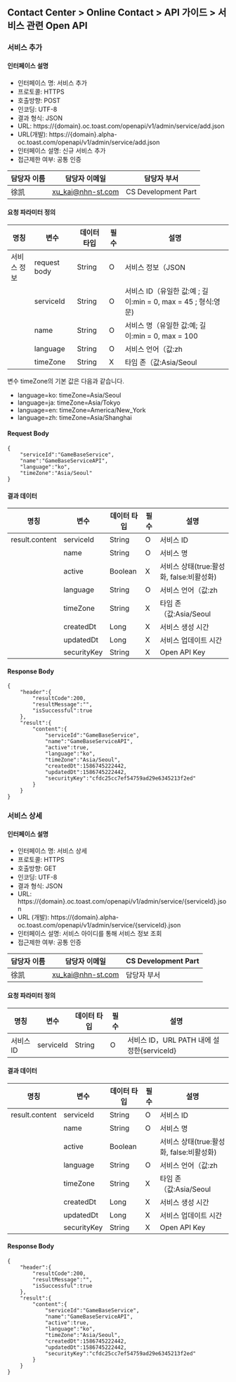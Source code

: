 ## Contact Center > Online Contact > API 가이드 > 서비스 관련 Open API
### 서비스 추가
#### 인터페이스 설명
- 인터페이스 명: 서비스 추가
- 프로토콜: HTTPS
- 호출방향: POST
- 인코딩: UTF-8
- 결과 형식: JSON
- URL: https://{domain}.oc.toast.com/openapi/v1/admin/service/add.json
- URL(개발): https://{domain}.alpha-oc.toast.com/openapi/v1/admin/service/add.json
- 인터페이스 설명: 신규 서비스 추가
- 접근제한 여부: 공통 인증

|담당자 이름	|담당자 이메일	|담당자 부서	|
|-----------|--------------|-----------|
|徐凯|xu_kai@nhn-st.com|CS Development Part|

#### 요청 파라미터 정의
|명칭	|변수	|데이터 타입	|필수	|설명|
|-----|----|-----------|-----|----|
|서비스 정보	|request body	|String	|O	|서비스 정보（JSON|
|	          |serviceId	  |String	|O	|서비스 ID（유일한 값:예 ; 길이:min = 0, max = 45 ; 형식:영문)|
|	          |name	        |String	|O	|서비스 명（유일한 값:예; 길이:min = 0, max = 100|
|	          |language	    |String	|O	|서비스 언어（값:zh|ja|ko|en, ko:한국어, ja:일본어, en:영어, zh:중국어）|
|				    |timeZone	    |String	|X	|타임 존（값:Asia/Seoul|Asia/Tokyo|...）|

변수 timeZone의 기본 값은 다음과 같습니다.
- language=ko: timeZone=Asia/Seoul
- language=ja: timeZone=Asia/Tokyo
- language=en: timeZone=America/New_York
- language=zh: timeZone=Asia/Shanghai

#### Request Body
```
{
    "serviceId":"GameBaseService",
    "name":"GameBaseServiceAPI",
    "language":"ko",
    "timeZone":"Asia/Seoul"
}
```

#### 결과 데이터
|명칭	|변수	|데이터 타입	|필수	|설명|
|----|------|----------|-----|----|
|result.content	|serviceId	|String	|O	|서비스 ID|
|	              |name	      |String	|O	|서비스 명|
|	              |active	    |Boolean	|X	|서비스 상태(true:활성화, false:비활성화)|
|	              |language	  |String	  |O	|서비스 언어（값:zh|ja|ko|en, ko:한국어, ja:일본어, en:영어, zh:중국어|
|	              |timeZone 	|String	  |X	|타임 존（값:Asia/Seoul|Asia/Tokyo|...）|
|               |createdDt	|Long	    |X	|서비스 생성 시간|
|	              |updatedDt	|Long	    |X	|서비스 업데이트 시간|
|               |securityKey	|String	|X	|Open API Key|

#### Response Body
```
{
    "header":{
        "resultCode":200,
        "resultMessage":"",
        "isSuccessful":true
    },
    "result":{
        "content":{
            "serviceId":"GameBaseService",
            "name":"GameBaseServiceAPI",
            "active":true,
            "language":"ko",
            "timeZone":"Asia/Seoul",
            "createdDt":1586745222442,
            "updatedDt":1586745222442,
            "securityKey":"cfdc25cc7ef54759ad29e6345213f2ed"
        }
    }
}
```

### 서비스 상세
#### 인터페이스 설명
- 인터페이스 명:	서비스 상세			
- 프로토콜:	HTTPS		
- 호출방향:	GET		
- 인코딩:	UTF-8		
- 결과 형식:	JSON
- URL:	https://{domain}.oc.toast.com/openapi/v1/admin/service/{serviceId}.json			
- URL (개발):	https://{domain}.alpha-oc.toast.com/openapi/v1/admin/service/{serviceId}.json			
- 인터페이스 설명:	서비스 아이디를 통해 서비스 정보 조회			
- 접근제한 여부:	공통 인증			

|담당자 이름|담당자 이메일|CS Development Part|
|----------|------------|------------------
|徐凯|xu_kai@nhn-st.com|담당자 부서	|

#### 요청 파라미터 정의
|명칭	|변수	|데이터 타입	|필수	|설명|
|-----|----|------------|----|----|
|서비스 ID	|serviceId	|String	|O	|서비스 ID，URL PATH 내에 설정한{serviceId}|

#### 결과 데이터
|명칭	|변수	|데이터 타입	|필수	|설명|
|-----|----|-----------|-----|----|
|result.content	|serviceId	|String	|O	|서비스 ID|
|	              |name	      |String	|O	|서비스 명|
|	              |active	    |Boolean|		|서비스 상태(true:활성화, false:비활성화)|
|               |language	  |String	|O	|서비스 언어（값:zh|ja|ko|en, ko:한국어, ja:일본어, en:영어, zh:중국어|
|	              |timeZone	  |String	|X	|타임 존（값:Asia/Seoul|Asia/Tokyo|...）|
|              	|createdDt	|Long	  |X	|서비스 생성 시간|
|	              |updatedDt	|Long	  |X	|서비스 업데이트 시간|
|             	|securityKey|String	|X	|Open API Key|

#### Response Body
```
{
    "header":{
        "resultCode":200,
        "resultMessage":"",
        "isSuccessful":true
    },
    "result":{
        "content":{
            "serviceId":"GameBaseService",
            "name":"GameBaseServiceAPI",
            "active":true,
            "language":"ko",
            "timeZone":"Asia/Seoul",
            "createdDt":1586745222442,
            "updatedDt":1586745222442,
            "securityKey":"cfdc25cc7ef54759ad29e6345213f2ed"
        }
    }
}
```
